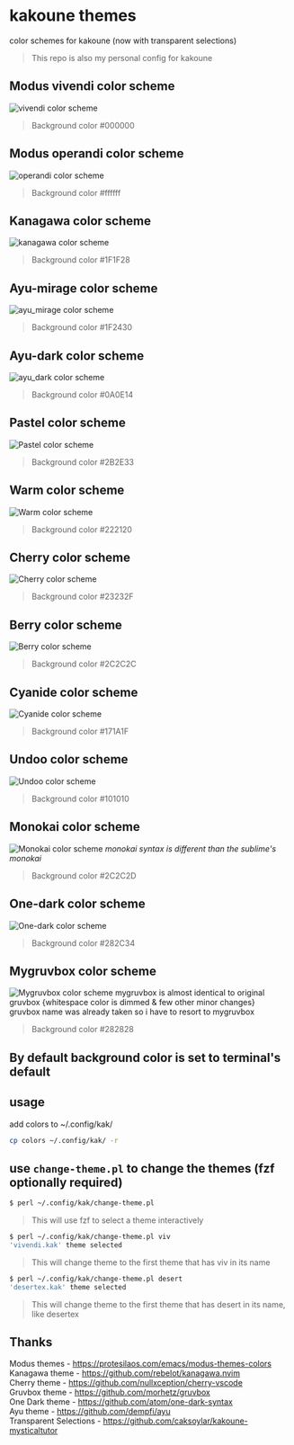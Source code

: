 # kakoune themes
color schemes for kakoune (now with transparent selections)  
> This repo is also my personal config for kakoune  

## Modus vivendi color scheme
![vivendi color scheme ](https://github.com/anhsirk0/kakoune/blob/master/screenshots/vivendi.png)
> Background color #000000

## Modus operandi color scheme
![operandi color scheme ](https://github.com/anhsirk0/kakoune/blob/master/screenshots/operandi.png)
> Background color #ffffff

## Kanagawa color scheme
![kanagawa color scheme ](https://github.com/anhsirk0/kakoune/blob/master/screenshots/kanagawa.png)
> Background color #1F1F28

## Ayu-mirage color scheme
![ayu_mirage color scheme ](https://github.com/anhsirk0/kakoune/blob/master/screenshots/ayu_mirage.png)
> Background color #1F2430

## Ayu-dark color scheme
![ayu_dark color scheme ](https://github.com/anhsirk0/kakoune/blob/master/screenshots/ayu_dark.png)
> Background color #0A0E14

## Pastel color scheme
![Pastel color scheme ](https://github.com/anhsirk0/kakoune/blob/master/screenshots/pastel.png)
> Background color #2B2E33

## Warm color scheme
![Warm color scheme ](https://github.com/anhsirk0/kakoune/blob/master/screenshots/warm.png)
> Background color #222120

## Cherry color scheme
![Cherry color scheme ](https://github.com/anhsirk0/kakoune/blob/master/screenshots/cherry.png)
> Background color #23232F

## Berry color scheme
![Berry color scheme ](https://github.com/anhsirk0/kakoune/blob/master/screenshots/berry.png)
> Background color #2C2C2C

## Cyanide color scheme
![Cyanide color scheme ](https://github.com/anhsirk0/kakoune/blob/master/screenshots/cyanide.png)
> Background color #171A1F

## Undoo color scheme
![Undoo color scheme ](https://github.com/anhsirk0/kakoune/blob/master/screenshots/undoo.png)
> Background color #101010

## Monokai color scheme
![Monokai color scheme ](https://github.com/anhsirk0/kakoune/blob/master/screenshots/monokai.png)
*monokai syntax is different than the sublime's monokai*
> Background color #2C2C2D

## One-dark color scheme
![One-dark color scheme ](https://github.com/anhsirk0/kakoune/blob/master/screenshots/one_dark.png)
> Background color #282C34

## Mygruvbox color scheme
![Mygruvbox color scheme ](https://github.com/anhsirk0/kakoune/blob/master/screenshots/mygruvbox.png)
mygruvbox is almost identical to original gruvbox {whitespace color is dimmed & few other minor changes}  
gruvbox name was already taken so i have to resort to mygruvbox
> Background color #282828

## By default background color is set to terminal's default
## usage
add colors to ~/.config/kak/
```bash
cp colors ~/.config/kak/ -r
```

## use `change-theme.pl` to change the themes (fzf optionally required)
```bash
$ perl ~/.config/kak/change-theme.pl 
```
> This will use fzf to select a theme interactively
```bash
$ perl ~/.config/kak/change-theme.pl viv
'vivendi.kak' theme selected
```
> This will change theme to the first theme that has viv in its name
```bash
$ perl ~/.config/kak/change-theme.pl desert
'desertex.kak' theme selected
```
> This will change theme to the first theme that has desert in its name, like desertex

## Thanks
Modus themes - https://protesilaos.com/emacs/modus-themes-colors  
Kanagawa theme - https://github.com/rebelot/kanagawa.nvim  
Cherry theme -  https://github.com/nullxception/cherry-vscode  
Gruvbox theme - https://github.com/morhetz/gruvbox  
One Dark theme - https://github.com/atom/one-dark-syntax  
Ayu theme - https://github.com/dempfi/ayu  
Transparent Selections - https://github.com/caksoylar/kakoune-mysticaltutor  

